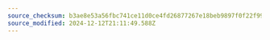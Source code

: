 ```yaml
---
source_checksum: b3ae8e53a56fbc741ce11d0ce4fd26877267e18beb9897f0f22f99739e00d172
source_modified: 2024-12-12T21:11:49.588Z
---
```


